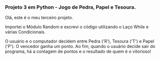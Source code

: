 ### Projeto 3 em Python - Jogo de Pedra, Papel e Tesoura.

Olá, este é o meu terceiro projeto. 

Importei o Módulo Random e escrevi o código utilizando o Laço While e várias Condicionais.

O usuário e o computador decidem entre Pedra ('R'), Tesoura ('T') e Papel ('P'). O vencedor ganha um ponto. Ao fim, quando o usuário decide sair do programa, há a contagem de pontos e o resultado de quem é o vitorioso!